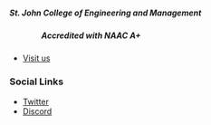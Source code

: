 ##### St. John College of Engineering and Management
##### &nbsp;&nbsp;&nbsp; &nbsp; &nbsp;&nbsp; &nbsp;&nbsp;&nbsp;&nbsp;&nbsp; &nbsp; Accredited with NAAC A+
* [Visit us](https://www.sjcem.edu.in/)

### Social Links
* [Twitter](https://twitter.com/OWASP__SJCEM)
* [Discord](https://discord.gg/jj2qEESJFt)
